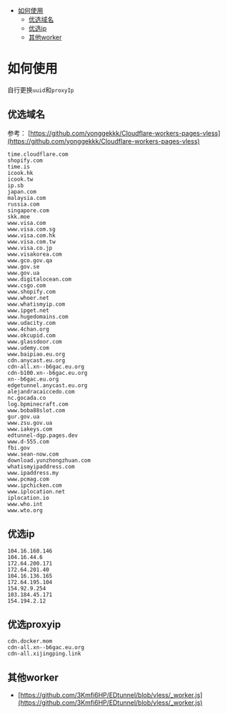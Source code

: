 - [如何使用](#如何使用)
  - [优选域名](#优选域名)
  - [优选ip](#优选ip)
  - [其他worker](#其他worker)
 

# 如何使用

自行更换`uuid`和`proxyIp`

## 优选域名
参考：
[https://github.com/yonggekkk/Cloudflare-workers-pages-vless](https://github.com/yonggekkk/Cloudflare-workers-pages-vless)

```
time.cloudflare.com
shopify.com
time.is
icook.hk
icook.tw
ip.sb
japan.com
malaysia.com
russia.com
singapore.com
skk.moe
www.visa.com
www.visa.com.sg
www.visa.com.hk
www.visa.com.tw
www.visa.co.jp
www.visakorea.com
www.gco.gov.qa
www.gov.se
www.gov.ua
www.digitalocean.com
www.csgo.com
www.shopify.com
www.whoer.net
www.whatismyip.com
www.ipget.net
www.hugedomains.com
www.udacity.com
www.4chan.org
www.okcupid.com
www.glassdoor.com
www.udemy.com
www.baipiao.eu.org
cdn.anycast.eu.org
cdn-all.xn--b6gac.eu.org
cdn-b100.xn--b6gac.eu.org
xn--b6gac.eu.org
edgetunnel.anycast.eu.org
alejandracaiccedo.com
nc.gocada.co
log.bpminecraft.com
www.boba88slot.com
gur.gov.ua
www.zsu.gov.ua
www.iakeys.com
edtunnel-dgp.pages.dev
www.d-555.com
fbi.gov
www.sean-now.com
download.yunzhongzhuan.com
whatismyipaddress.com
www.ipaddress.my
www.pcmag.com
www.ipchicken.com
www.iplocation.net
iplocation.io
www.who.int
www.wto.org
```

## 优选ip
```
104.16.160.146
104.16.44.6
172.64.200.171
172.64.201.40
104.16.136.165
172.64.195.104
154.92.9.254
103.184.45.171
154.194.2.12
```

## 优选proxyip
```
cdn.docker.mom
cdn-all.xn--b6gac.eu.org
cdn-all.xijingping.link
```

## 其他worker

- [https://github.com/3Kmfi6HP/EDtunnel/blob/vless/_worker.js](https://github.com/3Kmfi6HP/EDtunnel/blob/vless/_worker.js)
